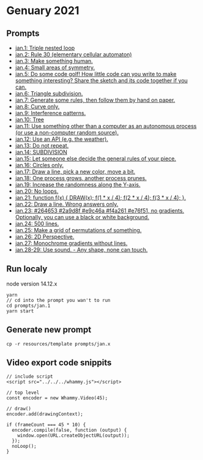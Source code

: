 # Genuary 2021

## Prompts
 - [jan.1: Triple nested loop](https://emericw.github.io/genuary2021/prompts/jan.1/dist/)
 - [jan.2: Rule 30 (elementary cellular automaton)](https://emericw.github.io/genuary2021/prompts/jan.2/dist/)
 - [jan.3: Make something human.](https://emericw.github.io/genuary2021/prompts/jan.3/dist/)
 - [jan.4: Small areas of symmetry.](https://emericw.github.io/genuary2021/prompts/jan.4/dist/)
 - [jan.5: Do some code golf! How little code can you write to make something interesting? Share the sketch and its code together if you can.](https://emericw.github.io/genuary2021/prompts/jan.5/dist/)
 - [jan.6: Triangle subdivision.](https://emericw.github.io/genuary2021/prompts/jan.6/dist/)
 - [jan.7: Generate some rules, then follow them by hand on paper.](https://emericw.github.io/genuary2021/prompts/jan.7/dist/)
 - [jan.8: Curve only.](https://emericw.github.io/genuary2021/prompts/jan.8/dist/)
 - [jan.9: Interference patterns.](https://emericw.github.io/genuary2021/prompts/jan.9/dist/)
 - [jan.10: Tree](https://emericw.github.io/genuary2021/prompts/jan.10/dist/)
 - [jan.11: Use something other than a computer as an autonomous process (or use a non-computer random source).](https://emericw.github.io/genuary2021/prompts/jan.11/dist/)
 - [jan.12: Use an API (e.g. the weather).](https://emericw.github.io/genuary2021/prompts/jan.12/dist/)
 - [jan.13: Do not repeat.](https://emericw.github.io/genuary2021/prompts/jan.13/dist/)
 - [jan.14: SUBDIVISION](https://emericw.github.io/genuary2021/prompts/jan.14/dist/)
 - [jan.15: Let someone else decide the general rules of your piece.](https://emericw.github.io/genuary2021/prompts/jan.15/dist/)
 - [jan.16: Circles only.](https://emericw.github.io/genuary2021/prompts/jan.16/dist/)
 - [jan.17: Draw a line, pick a new color, move a bit.](https://emericw.github.io/genuary2021/prompts/jan.17/dist/)
 - [jan.18: One process grows, another process prunes.](https://emericw.github.io/genuary2021/prompts/jan.18/dist/)
 - [jan.19: Increase the randomness along the Y-axis.](https://emericw.github.io/genuary2021/prompts/jan.19/dist/)
 - [jan.20: No loops.](https://emericw.github.io/genuary2021/prompts/jan.20/dist/)
 - [jan.21: function f(x) { DRAW(x); f(1 * x / 4); f(2 * x / 4); f(3 * x / 4); }.](https://emericw.github.io/genuary2021/prompts/jan.21/dist/)
 - [jan.22: Draw a line. Wrong answers only.](https://emericw.github.io/genuary2021/prompts/jan.22/dist/)
 - [jan.23: #264653 #2a9d8f #e9c46a #f4a261 #e76f51, no gradients. Optionally, you can use a black or white background.](https://emericw.github.io/genuary2021/prompts/jan.23/dist/)
 - [jan.24: 500 lines.](https://emericw.github.io/genuary2021/prompts/jan.24/dist/)
 - [jan.25: Make a grid of permutations of something.](https://emericw.github.io/genuary2021/prompts/jan.25/dist/)
 - [jan.26: 2D Perspective.](https://emericw.github.io/genuary2021/prompts/jan.26/dist/)
 - [jan.27: Monochrome gradients without lines.](https://emericw.github.io/genuary2021/prompts/jan.27/dist/)
 - [jan.28-29: Use sound. - Any shape, none can touch.](https://emericw.github.io/genuary2021/prompts/jan.28-29/dist/)

## Run localy
node version 14.12.x
```
yarn
// cd into the prompt you wan't to run
cd prompts/jan.1
yarn start
```

## Generate new prompt
```
cp -r resources/template prompts/jan.x
```

## Video export code snippits
```
// include script
<script src="../../../whammy.js"></script>

// top level
const encoder = new Whammy.Video(45);

// draw()
encoder.add(drawingContext);

if (frameCount === 45 * 10) {
  encoder.compile(false, function (output) {
    window.open(URL.createObjectURL(output));
  });
  noLoop();
}
```
